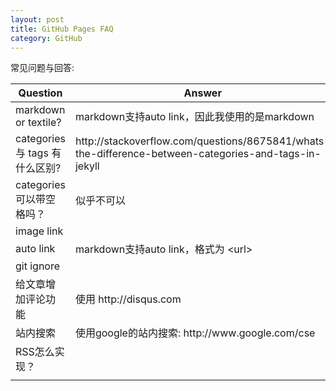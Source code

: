 ```yaml
---
layout: post
title: GitHub Pages FAQ
category: GitHub
---
```


常见问题与回答:

<table class="ink-table ink-bordered ink-zebra ink-hover">
  <thead>
    <tr>
      <th>Question</th>
      <th>Answer</th>
    </tr>
  </thead>
  <tbody>
    <tr>
      <td>markdown or textile?</td>
      <td>markdown支持auto link，因此我使用的是markdown</td>
    </tr>
    <tr>
      <td>categories 与 tags 有什么区别?</td>
      <td>http://stackoverflow.com/questions/8675841/whats-the-difference-between-categories-and-tags-in-jekyll</td>
    </tr>
    <tr>
      <td>categories可以带空格吗？</td>
      <td>似乎不可以</td>
    </tr>
    <tr>
      <td>image link</td>
      <td></td>
    </tr>
    <tr>
      <td>auto link</td>
      <td>markdown支持auto link，格式为 &lt;url></td>
    </tr>
    <tr>
      <td>git ignore</td>
      <td></td>
    </tr>
    <tr>
      <td>给文章增加评论功能</td>
      <td>使用 http://disqus.com </td>
    </tr>
    <tr>
      <td>站内搜索</td>
      <td>使用google的站内搜索: http://www.google.com/cse </td>
    </tr>
    <tr>
      <td>RSS怎么实现？</td>
      <td></td>
    </tr>
    <tr>
      <td></td>
      <td></td>
    </tr>
  </tbody>
</table>